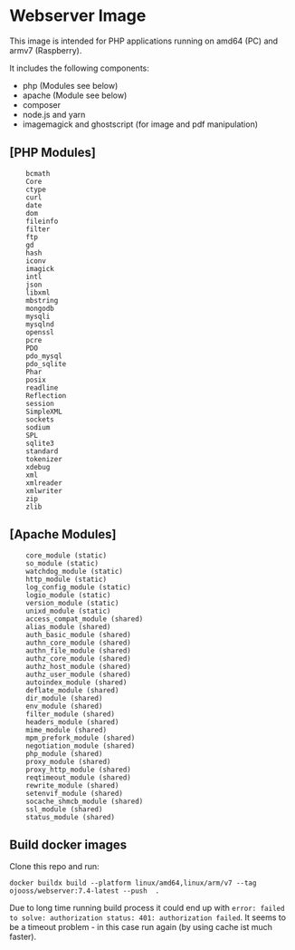 # Webserver Image
This image is intended for PHP applications running on amd64 (PC) and armv7 (Raspberry).

It includes the following components:
 - php (Modules see below)
 - apache (Module see below)
 - composer
 - node.js and yarn
 - imagemagick and ghostscript (for image and pdf manipulation)

## [PHP Modules]
        bcmath
        Core
        ctype
        curl
        date
        dom
        fileinfo
        filter
        ftp
        gd
        hash
        iconv
        imagick
        intl
        json
        libxml
        mbstring
        mongodb
        mysqli
        mysqlnd
        openssl
        pcre
        PDO
        pdo_mysql
        pdo_sqlite
        Phar
        posix
        readline
        Reflection
        session
        SimpleXML
        sockets
        sodium
        SPL
        sqlite3
        standard
        tokenizer
        xdebug
        xml
        xmlreader
        xmlwriter
        zip
        zlib

## [Apache Modules]
        core_module (static)
        so_module (static)
        watchdog_module (static)
        http_module (static)
        log_config_module (static)
        logio_module (static)
        version_module (static)
        unixd_module (static)
        access_compat_module (shared)
        alias_module (shared)
        auth_basic_module (shared)
        authn_core_module (shared)
        authn_file_module (shared)
        authz_core_module (shared)
        authz_host_module (shared)
        authz_user_module (shared)
        autoindex_module (shared)
        deflate_module (shared)
        dir_module (shared)
        env_module (shared)
        filter_module (shared)
        headers_module (shared)
        mime_module (shared)
        mpm_prefork_module (shared)
        negotiation_module (shared)
        php_module (shared)
        proxy_module (shared)
        proxy_http_module (shared)
        reqtimeout_module (shared)
        rewrite_module (shared)
        setenvif_module (shared)
        socache_shmcb_module (shared)
        ssl_module (shared)
        status_module (shared)

## Build docker images
Clone this repo and run: 

    docker buildx build --platform linux/amd64,linux/arm/v7 --tag ojooss/webserver:7.4-latest --push  .

Due to long time running build process it could end up with `error: failed to solve: authorization status: 401: authorization failed`.
It seems to be a timeout problem - in this case run again (by using cache ist much faster). 
